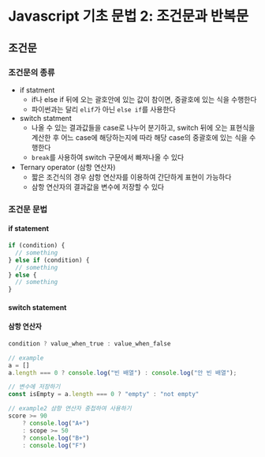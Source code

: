 # Javascript 기초 문법 2: 조건문과 반복문

## 조건문

### 조건문의 종류

- if statment
	- if나 else if 뒤에 오는 괄호안에 있는 값이 참이면, 중괄호에 있는 식을 수행한다
	- 파이썬과는 달리 `elif`가 아닌 `else if`를 사용한다
- switch statment
	- 나올 수 있는 결과값들을 case로 나누어 분기하고, switch 뒤에 오는 표현식을 계산한 후 어느 case에 해당하는지에 따라 해당 case의 중괄호에 있는 식을 수행한다
	- `break`를 사용하여 switch 구문에서 빠져나올 수 있다
- Ternary operator (삼항 연산자)
	- 짧은 조건식의 경우 삼항 연산자를 이용하여 간단하게 표현이 가능하다
	- 삼항 연산자의 결과값을 변수에 저장할 수 있다

### 조건문 문법

#### if statement

```javascript
if (condition) {
  // something
} else if (condition) {
  // something
} else {
  // something
}
```

#### switch statement
#### 삼항 연산자
```javascript
condition ? value_when_true : value_when_false

// example
a = []
a.length === 0 ? console.log("빈 배열") : console.log("안 빈 배열");

// 변수에 저장하기
const isEmpty = a.length === 0 ? "empty" : "not empty"

// example2 삼항 연산자 중첩하여 사용하기
score >= 90
	? console.log("A+")
	: scope >= 50
	? console.log("B+")
	: console.log("F")
```



